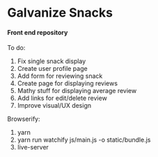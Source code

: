 # Galvanize Snacks 
#### Front end repository

To do: 
1. Fix single snack display
1. Create user profile page
1. Add form for reviewing snack
1. Create page for displaying reviews
1. Mathy stuff for displaying average review
1. Add links for edit/delete review
1. Improve visual/UX design 

Browserify:
1. yarn 
1. yarn run watchify js/main.js -o static/bundle.js
1. live-server
